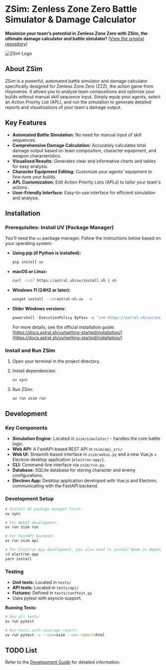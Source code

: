 # ZSim: Zenless Zone Zero Battle Simulator & Damage Calculator

**Maximize your team's potential in Zenless Zone Zero with ZSim, the ultimate damage calculator and battle simulator!** ([View the original repository](https://github.com/ZZZSimulator/ZSim))

![ZSim Logo](./docs/img/横板logo成图.png)

## About ZSim

ZSim is a powerful, automated battle simulator and damage calculator specifically designed for Zenless Zone Zero (ZZZ), the action game from Hoyoverse.  It allows you to analyze team compositions and optimize your builds without manual skill sequence input.  Simply equip your agents, select an Action Priority List (APL), and run the simulation to generate detailed reports and visualizations of your team's damage output.

## Key Features

*   **Automated Battle Simulation:**  No need for manual input of skill sequences.
*   **Comprehensive Damage Calculation:**  Accurately calculates total damage output based on team composition, character equipment, and weapon characteristics.
*   **Visualized Results:** Generates clear and informative charts and tables for easy analysis.
*   **Character Equipment Editing:** Customize your agents' equipment to fine-tune your builds.
*   **APL Customization:**  Edit Action Priority Lists (APLs) to tailor your team's actions.
*   **User-Friendly Interface:** Easy-to-use interface for efficient simulation and analysis.

## Installation

### Prerequisites: Install UV (Package Manager)

You'll need the `uv` package manager. Follow the instructions below based on your operating system:

*   **Using pip (if Python is installed):**

    ```bash
    pip install uv
    ```

*   **macOS or Linux:**

    ```bash
    curl -LsSf https://astral.sh/uv/install.sh | sh
    ```

*   **Windows 11 (24H2 or later):**

    ```bash
    winget install --id=astral-sh.uv  -e
    ```

*   **Older Windows versions:**

    ```powershell
    powershell -ExecutionPolicy ByPass -c "irm https://astral.sh/uv/install.ps1 | iex"
    ```

    For more details, see the official installation guide: [https://docs.astral.sh/uv/getting-started/installation/](https://docs.astral.sh/uv/getting-started/installation/)

### Install and Run ZSim

1.  Open your terminal in the project directory.
2.  Install dependencies:

    ```bash
    uv sync
    ```
3.  Run ZSim:

    ```bash
    uv run zsim run
    ```

## Development

### Key Components

*   **Simulation Engine:**  Located in `zsim/simulator/` - handles the core battle logic.
*   **Web API:** A FastAPI-based REST API in `zsim/api_src/`.
*   **Web UI:**  Streamlit-based interface in `zsim/webui.py` and a new Vue.js + Electron desktop application (`electron-app/`).
*   **CLI:** Command-line interface via `zsim/run.py`.
*   **Database:** SQLite database for storing character and enemy configurations.
*   **Electron App:** Desktop application developed with Vue.js and Electron, communicating with the FastAPI backend.

### Development Setup

```bash
# Install UV package manager first:
uv sync

# For WebUI development:
uv run zsim run

# For FastAPI backend:
uv run zsim api

# For Electron App development, you also need to install Node.js dependencies:
cd electron-app
yarn install
```

### Testing

*   **Unit tests:** Located in `tests/`
*   **API tests:** Located in `tests/api/`
*   **Fixtures:** Defined in `tests/conftest.py`
*   Uses pytest with asyncio support.

**Running Tests:**

```bash
# Run all tests:
uv run pytest

# Run tests with coverage report:
uv run pytest -v --cov=zsim --cov-report=html
```

## TODO List

Refer to the [Development Guide](https://github.com/ZZZSimulator/ZSim/wiki/%E8%B4%A1%E7%8C%AE%E6%8C%87%E5%8D%97-Develop-Guide) for detailed information.
